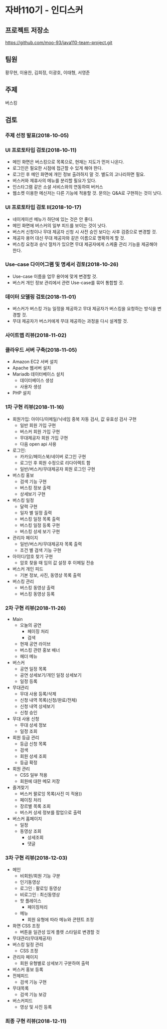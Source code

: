 # 자바110기 - 인디스커

## 프로젝트 저장소

https://github.com/moo-93/java110-team-project.git

## 팀원
황무현, 이용찬, 김희정, 이광호, 이태형, 서영준

## 주제
버스킹

## 검토

### 주제 선정 발표(2018-10-05)

### UI 프로토타입 검토(2018-10-11)

- 메인 화면은 버스킹으로 목록으로, 현재는 지도가 먼저 나온다.
- 로그인은 필요한 시점에 접근할 수 있게 해야 한다.
- 로그인 후 메인 화면에 개인 정보 출려하지 말 것. 별도의 고나리하면 필요.
- 버스커와 제휴사의 메뉴를 분리할 필요가 있다.
- 인스타그램 같은 소셜 서비스와의 연동하여 버커스
- 웹소켓 이용한 메신저는 다른 기능에 적용할 것. 문의는 Q&A로 구현하는 것이 낫다.

### UI 프로토타입 검토 II(2018-10-17)

- 네이게이션 메뉴가 하단에 있는 것은 안 좋다.
- 메인 화면에 버스커의 일부 피드를 보이는 것이 낫다.
- 버스커 신청이나 무대 제공자 신청 시 사전 승인 보다는 사후 검증으로 변경할 것.
- 제공자 용어 대신 무대 제공자와 같은 이름으로 명확하게 할 것.
- 버스킹 요청과 승낙 절차가 있으면 무대 제공자에게 스케줄 관리 기능을 제공해야 한다.

### Use-case 다이어그램 및 명세서 검토(2018-10-26)

- Use-case 이름을 업무 용어에 맞게 변경할 것.
- 버스커 개인 정보 관리에서 관련 Use-case를 묶어 통합할 것.

### 데이터 모델링 검토(2018-11-01)

- 버스커가 버스킹 가능 일정을 제공하고 무대 제공자가 버스킹을 요청하는 방식을 변경할 것.
- 무대 제공자가 버스커에게 무대 제공하는 과정을 다시 설계할 것.

### 사이트맵 리뷰(2018-11-02)

### 클라우드 서버 구축(2018-11-05)

- Amazon EC2 서버 설치
- Apache 웹서버 설치
- Mariadb 데이터베이스 설치
  - 데이터베이스 생성
  - 사용자 생성
- PHP 설치

### 1차 구현 리뷰(2018-11-16)

- 회원가입: 아이디/이메일/닉네임 중복 자동 검사, 값 유효성 검사 구현
    - 일반 회원 가입 구현
    - 버스커 회원 가입 구현
    - 무대제공자 회원 가입 구현
    - 다음 open api 사용
- 로그인: 
    - 카카오/페이스북/네이버 로그인 구현
    - 로그인 후 회원 수정으로 리다이렉트 함
    - 일반/버스커/무대제공자 회원 로그인 구현
- 버스킹 홍보
    - 검색 기능 구현
    - 버스킹 정보 출력
    - 상세보기 구현    
- 버스킹 일정
    - 달력 구현 
    - 일자 별 일정 출력
    - 버스킹 일정 목록 출력
    - 버스킹 일정 등록 구현
    - 버스킹 상세 보기 구현
- 관리자 페이지
    - 일반/버스커/무대제공자 목록 출력
    - 조건 별 검색 기능 구현
- 아이디/암호 찾기 구현
    - 암호 찾을 때 임의 값 설정 후 이메일 전송
- 버스커 개인 피드 
    - 기본 정보, 사진, 동영상 목록 출력
- 버스킹 관리 
    - 버스킹 동영상 출력
    - 버스킹 동영상 등록

### 2차 구현 리뷰(2018-11-26)
- Main 
    - 오늘의 공연
        - 페이징 처리
        - 검색
    - 현재 공연 라이브
    - 버스킹 관련 홍보 배너
    - 헤더 메뉴 
- 버스커 
    - 공연 일정 목록
    - 공연 상세보기/개인 일정 상세보기
    - 일정 등록
- 무대관리
    - 무대 사용 등록/삭제
    - 신청 내역 목록(신청/완료/전체)
    - 신청 내역 상세보기 
    - 신청 승인
- 무대 사용 신청
    - 무대 상세 정보
    - 일정 조회
- 회원 등급 관리
    - 등급 신청 목록
    - 검색
    - 회원 상세 조회
    - 등급 확정 
- 회원 관리
    - CSS 일부 적용 
    - 회원에 대한 메모 저장
- 즐겨찾기
    - 버스커 팔로잉 목록(사진 미 적용)) 
    - 페이징 처리
    - 장르별 목록 조회
    - 버스커 상세 정보를 팝업으로 출력
- 버스커 홈페이지
    - 일정
    - 동영상 조회 
        - 상세조회
        - 댓글
        
### 3차 구현 리뷰(2018-12-03)

- 메인 
    - 비회원/회원 기능 구분
    - 인기동영상
    - 로그인 : 팔로잉 동영상
    - 비로그인 : 최신동영상
    - 핫 플레이스
        - 페이징처리
    - 메뉴
        - 회원 유형에 따라 메뉴와 콘텐트 조정
- 화면 CSS 조정
    - 버튼을 일관성 있게 플렛 스타일로 변경할 것
- 무대관리(무대제공자)
- 버스킹 일정 관리
    - CSS 조정
- 관리자 페이지
    - 회원 유형별로 상세보기 구분하여 출력
- 버스커 홍보 등록
- 전체피드
    - 검색 기능 구현
- 무대목록
    - 검색 기능 보강
- 버스커피드
    - 영상 및 사진 등록

### 최종 구현 리뷰(2018-12-11)

